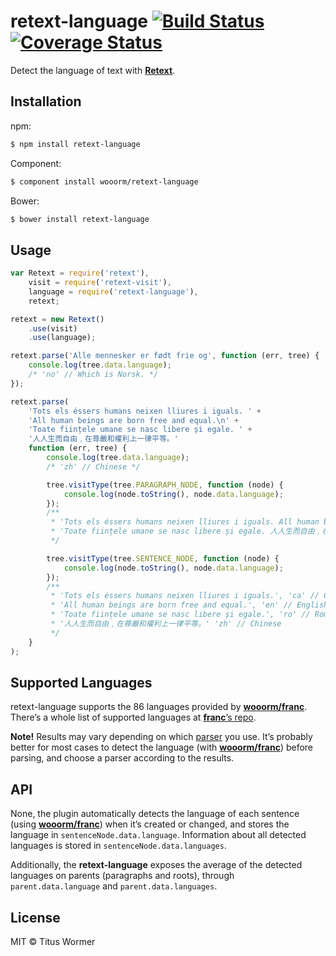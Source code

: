 # retext-language [![Build Status](https://img.shields.io/travis/wooorm/retext-language.svg?style=flat)](https://travis-ci.org/wooorm/retext-language) [![Coverage Status](https://img.shields.io/coveralls/wooorm/retext-language.svg?style=flat)](https://coveralls.io/r/wooorm/retext-language?branch=master)

Detect the language of text with **[Retext](https://github.com/wooorm/retext "Retext")**.

## Installation

npm:
```sh
$ npm install retext-language
```

Component:
```sh
$ component install wooorm/retext-language
```

Bower:
```sh
$ bower install retext-language
```

## Usage

```js
var Retext = require('retext'),
    visit = require('retext-visit'),
    language = require('retext-language'),
    retext;

retext = new Retext()
    .use(visit)
    .use(language);

retext.parse('Alle mennesker er født frie og', function (err, tree) {
    console.log(tree.data.language);
    /* 'no' // Which is Norsk. */
});

retext.parse(
    'Tots els éssers humans neixen lliures i iguals. ' + 
    'All human beings are born free and equal.\n' + 
    'Toate ființele umane se nasc libere și egale. ' + 
    '人人生而自由﹐在尊嚴和權利上一律平等。'
    function (err, tree) {
        console.log(tree.data.language);
        /* 'zh' // Chinese */

        tree.visitType(tree.PARAGRAPH_NODE, function (node) {
            console.log(node.toString(), node.data.language);
        });
        /**
         * 'Tots els éssers humans neixen lliures i iguals. All human beings are born free and equal.', 'en' // English
         * 'Toate ființele umane se nasc libere și egale. 人人生而自由﹐在尊嚴和權利上一律平等。', 'zh' // Chinese
         */

        tree.visitType(tree.SENTENCE_NODE, function (node) {
            console.log(node.toString(), node.data.language);
        });
        /**
         * 'Tots els éssers humans neixen lliures i iguals.', 'ca' // Catalan; Valencian
         * 'All human beings are born free and equal.', 'en' // English
         * 'Toate ființele umane se nasc libere și egale.', 'ro' // Romanian; Moldavian; Moldovan
         * '人人生而自由﹐在尊嚴和權利上一律平等。' 'zh' // Chinese
         */
    }
);
```

## Supported Languages

retext-language supports the 86 languages provided by **[wooorm/franc](https://github.com/wooorm/franc)**. There’s a whole list of supported languages at [**franc**’s repo](https://github.com/wooorm/franc#supported-languages).

**Note!** Results may vary depending on which [parser](https://github.com/wooorm/retext#parsers) you use. It’s probably better for most cases to detect the language (with **[wooorm/franc](https://github.com/wooorm/franc)**) before parsing, and choose a parser according to the results.

## API

None, the plugin automatically detects the language of each sentence (using **[wooorm/franc](https://github.com/wooorm/franc)**) when it’s created or changed, and stores the language in `sentenceNode.data.language`. Information about all detected languages is stored in `sentenceNode.data.languages`.

Additionally, the **retext-language** exposes the average of the detected languages on parents (paragraphs and roots), through `parent.data.language` and `parent.data.languages`.

## License

MIT © Titus Wormer

